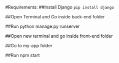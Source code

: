 #Requirements:
##Install Django
```pip install django```

##Open Terminal and Go inside back-end folder


##Run python manage.py runserver


##Open new terminal and go inside front-end folder


##Go to my-app folder


##Run npm start